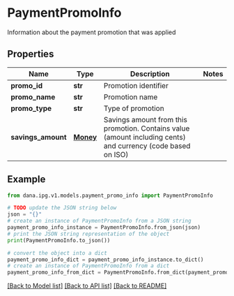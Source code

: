 # PaymentPromoInfo

Information about the payment promotion that was applied

## Properties

Name | Type | Description | Notes
------------ | ------------- | ------------- | -------------
**promo_id** | **str** | Promotion identifier | 
**promo_name** | **str** | Promotion name | 
**promo_type** | **str** | Type of promotion | 
**savings_amount** | [**Money**](Money.md) | Savings amount from this promotion. Contains value (amount including cents) and currency (code based on ISO) | 

## Example

```python
from dana.ipg.v1.models.payment_promo_info import PaymentPromoInfo

# TODO update the JSON string below
json = "{}"
# create an instance of PaymentPromoInfo from a JSON string
payment_promo_info_instance = PaymentPromoInfo.from_json(json)
# print the JSON string representation of the object
print(PaymentPromoInfo.to_json())

# convert the object into a dict
payment_promo_info_dict = payment_promo_info_instance.to_dict()
# create an instance of PaymentPromoInfo from a dict
payment_promo_info_from_dict = PaymentPromoInfo.from_dict(payment_promo_info_dict)
```
[[Back to Model list]](../README.md#documentation-for-models) [[Back to API list]](../README.md#documentation-for-api-endpoints) [[Back to README]](../README.md)


